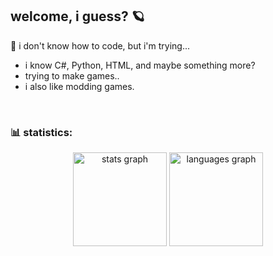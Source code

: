 ## welcome, i guess? 🪐

🌌 i don't know how to code, but i'm trying...
<br>
- i know C#, Python, HTML, and maybe something more?
- trying to make games..
- i also like modding games.
<br>

### 📊 statistics:

<div align="center">
  <img src="https://github-readme-stats.vercel.app/api?username=sxtw&hide_title=false&hide_rank=false&show_icons=true&include_all_commits=true&count_private=true&disable_animations=false&theme=date_night&locale=en&hide_border=false&order=1" height="150" alt="stats graph"  />
  <img src="https://github-readme-stats.vercel.app/api/top-langs?username=sxtw&locale=en&hide_title=false&layout=compact&card_width=320&langs_count=5&theme=date_night&hide_border=false&order=2" height="150" alt="languages graph"  />
</div>
